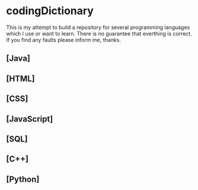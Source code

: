 # codingDictionary

This is my attempt to build a repository for several programming languages which I use or want to learn.
There is no guarantee that everthing is correct. If you find any faults please inform me, thanks.

## [Java]
## [HTML]
## [CSS]
## [JavaScript]
## [SQL]
## [C++]
## [Python]